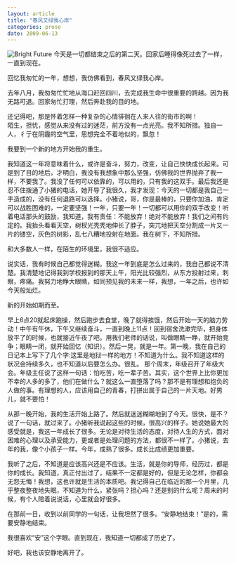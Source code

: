 ```yaml
---
layout: article
title: "春风又绿我心岸"
categories: prose
date: 2009-06-13
---
```

![Bright Future](https://o654lj7pu.qnssl.com/20090613.jpg)
今天是一切都结束之后的第二天。回家后睡得像死过去了一样，一直到现在。

回忆我匆忙的一年，想想，我仿佛看到，春风又绿我心岸。

去年八月，我匆匆忙忙地从海口赶回四川，去完成我生命中很重要的跨越。因为我无路可退。回家匆忙打理，然后奔赴我的目的地。

还记得吧，那是怀着怎样一种复杂的心情徘徊在人来人往的街市的啊！  
陌生，担忧，感觉从来没有过的迷茫，前方没有一点光亮。我不知所措。独自一人，彳亍在阴霾的空气里，思想完全不着地似的，飘忽！
<!---more--->

我要到一个新的地方开始我的重生。

我知道这一年将意味着什么，或许是奋斗，努力，改变，让自己快快成长起来。可是到了目的地后，才明白，我没有我想象中那么坚强，仿佛我的世界抛弃了我一样，不要我了。我没了任何可以依靠的，可以用的，只有我的这双手。最后我还是忍不住拨通了小猪的电话，她开导了我很久，我才发现：今天的一切都是我自己一手造成的，没有任何退路可以选择。小猪说，哥，你是最棒的，只要你加油，肯定可以战胜困难的，一定要坚强！一年，只要一年！一切都可以用你的双手改变！听着电话那头的鼓励，我知道，我有责任：不能放弃！绝对不能放弃！我们之间有约定的。我抬头看看天空，树杈光秃秃地伸长了脖子，突兀地把天空分割成一片又一片的镂空，灰色的树影，乱七八糟地投射在地面。我在树下，不知所措。

和大多数人一样，在陌生的环境里，我很不适应。

说实话，我有时候自己都觉得迷糊。我这一年到底是怎么过来的，我自己都说不清楚。我清楚地记得我到学校报到的那天上午，阳光比较强烈，从东方投射过来，刺眼，疼痛。我努力地睁大眼睛，如同预见我的未来一样，我想，一年之后，也许如今天般灿烂。

新的开始如期而至。
   
早上6点20就起床跑操，然后跑步去食堂，晚了就得挨饿，然后开始一天的脑力劳动！中午有午休，下午又继续奋斗，一直到晚上11点！回到宿舍洗漱完毕，把身体放平了的时候，也就接近午夜了吧。用我们老师的话说，叫做眼睛一睁，就开始竞争；眼睛一闭，就开始回忆（知识）。然后一晃，就是一年。第一晚，我在自己的日记本上写下了几个字:这里是地狱一样的地方！不知道为什么。我不知道这样的状况会持续多久，也不知道以后要怎么办。很乱。
那个周末，年级召开了年级大会。年级主任说了这样一句话：怕吃苦，吃一辈子苦。其实，这个世界上比你更加不幸的人多的多了，他们在做什么？就这么一直堕落了吗？那不是有理想和抱负的人做的事。有理想的人，应该用自己的青春，打拼出属于自己的一片天地。好男儿，就不要怕！

从那一晚开始，我的生活开始上路了。然后就迷迷糊糊地到了今天。很快，是不？说了一句话，就过来了。小猪听我说起这些的时候，很高兴的样子。她说她最大的感受就是，我这一年成长了很多。无论是对待生活的态度，对待人生的方式，面对困难的心理以及承受能力，更或者是处理问题的方法，都很不一样了。小猪说，去年的我，像个小孩子一样。今年，成熟了很多。成长比成绩更加重要。

我听了之后，不知道是应该高兴还是不应该。生活，就是你的导师，经历过，都是你的成长。我知道，真正付出过了，结果不一定都是好的，但是无论怎样，你都会无怨无悔！我想，这也许就是生活的本质吧。我记得自己在临近的那一个月里，几乎整夜整夜地失眠，不知道为什么，紧张吗？担心吗？还是别的什么呢？周末的时候，有个人陪着说说话，心里就会好很多。

在那前一日，收到以前同学的一句话，让我坦然了很多。“安静地结束！”是的，需要安静地结束。

我很喜欢“安”这个字眼。直到现在，我知道一切都成了历史了。

好吧，我也该安静地离开了。

